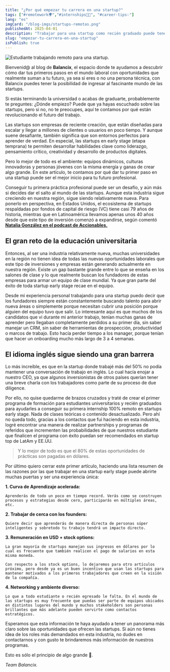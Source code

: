 ```yaml
---
title: "¿Por qué empezar tu carrera en una startup?"
tags: ["#remotework🌍","#internships🧑‍🎓", "#career-tips💡"]
lang: "es"
imgCard: "/blog-imgs/startups-remotas.png"
publishedAt: 2025-04-01
description: "Trabajar para una startup como recién graduado puede tener múltiples beneficios, desde una curva de aprendizaje acelerada hasta la oportunidad de ser parte de la creación de productos que terminarán cambiando industrias completas."
slug: "empezar-tu-carrera-en-una-startup"
isPublish: true
---
```


![Estudiante trabajando remoto para una startup.](/blog-imgs/startups-remotas.png)

Bienvenid@ al blog de **Balancix**, el espacio donde te ayudamos a descubrir cómo dar tus primeros pasos en el mundo laboral con oportunidades que realmente suman a tu futuro, ya sea si eres o no una persona técnica, con Balancix puedes tener la posibilidad de ingresar al fascinante mundo de las startups.

Si estás terminando la universidad o acabas de graduarte, probablemente te preguntes: ¿Dónde empiezo? Puede que ya hayas escuchado sobre las startups, pero si no, no te preocupes, aquí te contamos por qué están revolucionando el futuro del trabajo.

Las startups son empresas de reciente creación, que están diseñadas para escalar y llegar a millones de clientes o usuarios en poco tiempo. Y aunque suene desafiante, también significa que son entornos perfectos para aprender de verdad. En especial, las startups en early stage (etapa temprana) te permiten desarrollar habilidades clave como liderazgo, pensamiento crítico, creatividad y desarrollo de productos digitales.

Pero lo mejor de todo es el ambiente: equipos dinámicos, culturas innovadoras y personas jóvenes con la misma energía y ganas de crear algo grande. En este artículo, te contamos por qué dar tu primer paso en una startup puede ser el mejor inicio para tu futuro profesional.

Conseguir tu primera práctica profesional puede ser un desafío, y aún más si decides dar el salto al mundo de las startups. Aunque esta industria sigue creciendo en nuestra región, sigue siendo relativamente nueva. Para ponerlo en perspectiva, en Estados Unidos, el ecosistema de startups respaldadas por fondos de capital de riesgo (VC) tiene casi 79 años de historia, mientras que en Latinoamérica llevamos apenas unos 40 años desde que este tipo de inversión comenzó a expandirse, según comentó **[Natalia González en el podcast de Accionables.](https://www.youtube.com/watch?v=NhNTeOtOtWM&t=133s)**

## El gran reto de la educación universitaria

Entonces, al ser una industria relativamente nueva, muchas universidades en la región no tienen idea de todas las nuevas oportunidades laborales que este tipo de inversiones y empresas están generando actualmente en nuestra región. Existe un gap bastante grande entre lo que se enseña en los salones de clase y lo que realmente buscan los fundadores de estas empresas para armar un equipo de clase mundial. Ya que gran parte del éxito de toda startup early stage recae en el equipo.

Desde mi experiencia personal trabajando para una startup puedo decir que los fundadores siempre están constantemente buscando talento para abrir nueva áreas o simplemente porque necesitan cubrir una posición porque alguien del equipo tuvo que salir. Lo interesante aquí es que muchos de los candidatos que vi durante mi anterior trabajo, tenían muchas ganas de aprender pero llegaban completamente perdidos a su primer día, sin saber manejar un CRM, sin saber de herramientas de prospección, productividad o marcos de trabajo. Esto hacía perder tiempo a los manager, porque tenían que hacer un onboarding mucho más largo de 3 a 4 semanas.

## El idioma inglés sigue siendo una gran barrera

Lo más increíble, es que en la startup donde trabajé más del 50% no podía mantener una conversación de trabajo en inglés. Lo cual hacía enojar a nuestro CEO, ya que algunos inversionistas de otros países querían tener una breve charla con los trabajadores como parte de su proceso de due diligence.

Por ello, no quise quedarme de brazos cruzados y traté de crear el primer programa de formación para estudiantes universitarios y recién graduados para ayudarles a conseguir su primera internship 100% remoto en startups early stage. Nada de clases teóricas o contenido desactualizado. Pero ahí no queda todo, gracias a los contactos que fui haciendo en esta industria, logré encontrar una manera de realizar partnerships y programas de referidos que incrementen las probabilidades de que nuestros estudiante que finalicen el programa con éxito puedan ser recomendados en startup top de LatAm y EE.UU.

> Y lo mejor de todo es que el 80% de estas oportunidades de prácticas son pagadas en dólares. 

Por último quiero cerrar este primer artículo, haciendo una lista resumen de las razones por las que trabajar en una startup early stage puede abrirte muchas puertas y ser una experiencia única:

**1. Curva de Aprendizaje acelerada:** 

    Aprenderás de todo un poco en tiempo record. Verás como se construyen procesos y estrategias desde cero, participarás en múltiples áreas, etc.

**2. Trabajar de cerca con los founders:**

    Quiere decir que aprenderás de manera directa de personas súper inteligentes y sobretodo tu trabajo tendrá un impacto directo.

**3. Remuneración en USD + stock options:**

    La gran mayoría de startups manejan sus ingresos en dólares por lo cual es frecuente que también realicen el pago de salarios en esta misma moneda.

    Con respecto a los stock options, lo dejaremos para otro artículos próximo, pero desde ya es un buen incentivo que usan las startups para mantener motivados a los primeros trabajadores que creen en la visión de la compañía.

**4. Networking y ambiente diverso:**

    Lo que a todo estudiante o recién egresado le falta. En el mundo de las startups es muy frecuente que puedas ser parte de equipos ubicados en distintos lugares del mundo y muchos stakeholders son personas brillantes que más adelante pueden servirte como contactos estratégicos.

Esperamos que esta información te haya ayudado a tener un panorama más claro sobre las oportunidades que ofrecen las startups. Si aún no tienes idea de los roles más demandados en esta industria, no dudes en contactarnos y con gusto te brindaremos más información de nuestros programas.

Esto es sólo el principio de algo grande 🚀.

_Team Balancix._


